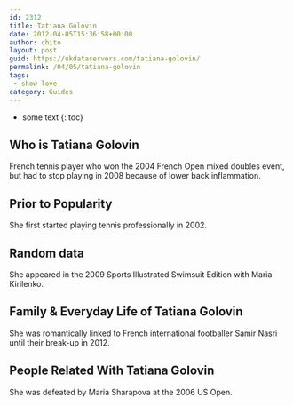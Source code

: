 ```yaml
---
id: 2312
title: Tatiana Golovin
date: 2012-04-05T15:36:58+00:00
author: chito
layout: post
guid: https://ukdataservers.com/tatiana-golovin/
permalink: /04/05/tatiana-golovin
tags:
 - show love
category: Guides
---
```


* some text
{: toc}
          
          
## Who is  Tatiana Golovin
                  
                  
                  
French tennis player who won the 2004 French Open mixed doubles event, but had to stop playing in 2008 because of lower back inflammation.
                  
                
                
                
## Prior to Popularity 
                  
                  
                  
She first started playing tennis professionally in 2002.
                  
                
                
                
## Random data 
                  
                  
                  
She appeared in the 2009 Sports Illustrated Swimsuit Edition with Maria Kirilenko.
                  
                
                
                
## Family & Everyday Life of Tatiana Golovin
                  
                  
                  
She was romantically linked to French international footballer Samir Nasri until their break-up in 2012.
                  
                
                
                
## People Related With  Tatiana Golovin
                  
                  
                  
She was defeated by Maria Sharapova at the 2006 US Open.
                  
                
              
            
          
          
          
    
    
  
